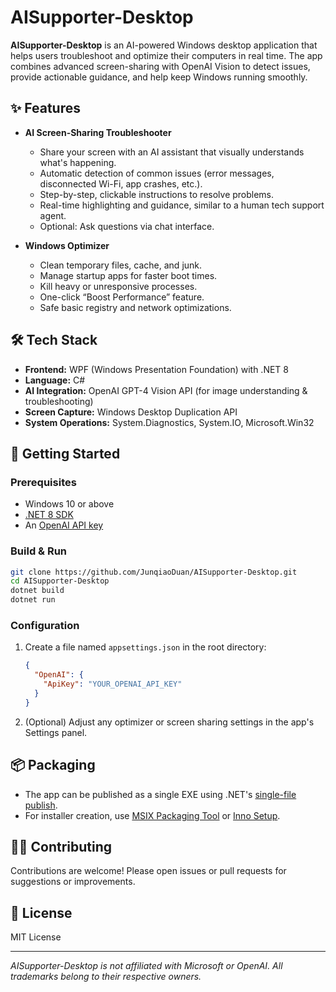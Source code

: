 # AISupporter-Desktop

**AISupporter-Desktop** is an AI-powered Windows desktop application that helps users troubleshoot and optimize their computers in real time. The app combines advanced screen-sharing with OpenAI Vision to detect issues, provide actionable guidance, and help keep Windows running smoothly.

## ✨ Features

- **AI Screen-Sharing Troubleshooter**
  - Share your screen with an AI assistant that visually understands what's happening.
  - Automatic detection of common issues (error messages, disconnected Wi-Fi, app crashes, etc.).
  - Step-by-step, clickable instructions to resolve problems.
  - Real-time highlighting and guidance, similar to a human tech support agent.
  - Optional: Ask questions via chat interface.

- **Windows Optimizer**
  - Clean temporary files, cache, and junk.
  - Manage startup apps for faster boot times.
  - Kill heavy or unresponsive processes.
  - One-click “Boost Performance” feature.
  - Safe basic registry and network optimizations.

## 🛠️ Tech Stack

- **Frontend:** WPF (Windows Presentation Foundation) with .NET 8
- **Language:** C#
- **AI Integration:** OpenAI GPT-4 Vision API (for image understanding & troubleshooting)
- **Screen Capture:** Windows Desktop Duplication API
- **System Operations:** System.Diagnostics, System.IO, Microsoft.Win32

## 🚀 Getting Started

### Prerequisites

- Windows 10 or above
- [.NET 8 SDK](https://dotnet.microsoft.com/en-us/download)
- An [OpenAI API key](https://platform.openai.com/)

### Build & Run

```bash
git clone https://github.com/JunqiaoDuan/AISupporter-Desktop.git
cd AISupporter-Desktop
dotnet build
dotnet run
```

### Configuration

1. Create a file named `appsettings.json` in the root directory:
    ```json
    {
      "OpenAI": {
        "ApiKey": "YOUR_OPENAI_API_KEY"
      }
    }
    ```

2. (Optional) Adjust any optimizer or screen sharing settings in the app's Settings panel.

## 📦 Packaging

- The app can be published as a single EXE using .NET's [single-file publish](https://learn.microsoft.com/en-us/dotnet/core/deploying/single-file/).
- For installer creation, use [MSIX Packaging Tool](https://learn.microsoft.com/en-us/windows/msix/packaging-tool/create-app-package) or [Inno Setup](https://jrsoftware.org/isinfo.php).

## 🧑‍💻 Contributing

Contributions are welcome! Please open issues or pull requests for suggestions or improvements.

## 📄 License

MIT License

---

*AISupporter-Desktop is not affiliated with Microsoft or OpenAI. All trademarks belong to their respective owners.*
